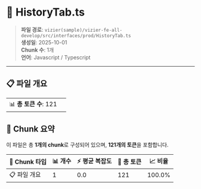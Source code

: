 # 📄 HistoryTab.ts

> **파일 경로**: `vizier(sample)/vizier-fe-all-develop/src/interfaces/prod/HistoryTab.ts`  
> **생성일**: 2025-10-01  
> **Chunk 수**: 1개  
> **언어**: Javascript / Typescript
---


## 📋 파일 개요

| | |
|--|--|
| 📊 **총 토큰 수**: 121 |  |






## 🧩 Chunk 요약

이 파일은 총 **1개의 chunk**로 구성되어 있으며, **121개의 토큰**을 포함합니다.

| 🧩 Chunk 타입 | 📊 개수 | ⚡ 평균 복잡도 | 📝 총 토큰 | 📈 비율 |
|---------------|--------|-------------|----------|--------|
| 📋 파일 개요 | 1 | 0.0 | 121 | 100.0% |

